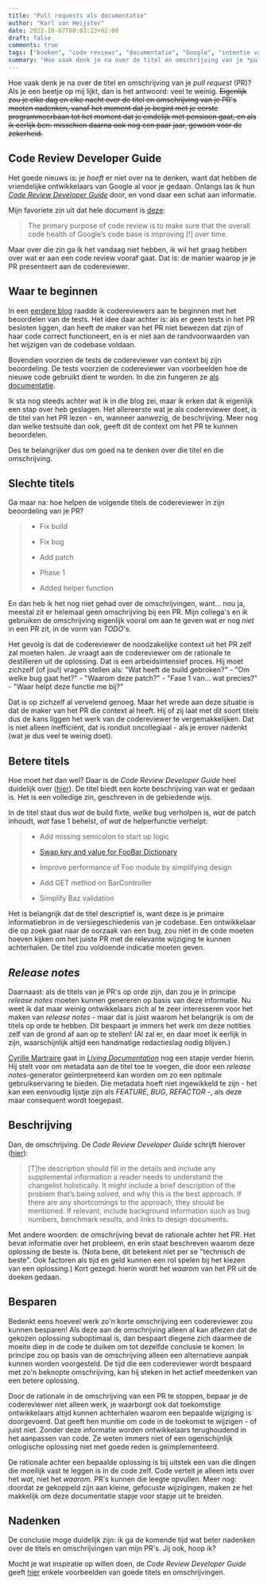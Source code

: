 ```yaml
---
title: "Pull requests als documentatie"
author: "Karl van Heijster"
date: 2022-10-07T08:03:23+02:00
draft: false
comments: true
tags: ["boeken", "code reviews", "documentatie", "Google", "intentie van code", "naamgeving", "productiviteit", "pull requests", "samenwerking"]
summary: "Hoe vaak denk je na over de titel en omschrijving van je *pull request*? Als je een beetje op mij lijkt, dan is het antwoord: veel te weinig. Het goede nieuws is: je *hoeft* er niet over na te denken, want dat hebben de vriendelijke ontwikkelaars van Google al voor je gedaan. Onlangs las ik hun *Code Review Developer Guide* door, en vond daar een schat aan informatie."
---
```


Hoe vaak denk je na over de titel en omschrijving van je *pull request* (PR)? Als je een beetje op mij lijkt, dan is het antwoord: veel te weinig. ~~Eigenlijk zou je elke dag en elke nacht over de titel en omschrijving van je PR's moeten nadenken, vanaf het moment dat je begint met je eerste programmeerbaan tot het moment dat je eindelijk met pensioen gaat, en als ik eerlijk ben: misschien daarna ook nog een paar jaar, gewoon voor de zekerheid.~~


## Code Review Developer Guide


Het goede nieuws is: je *hoeft* er niet over na te denken, want dat hebben de vriendelijke ontwikkelaars van Google al voor je gedaan. Onlangs las ik hun [*Code Review Developer Guide*](https://google.github.io/eng-practices/review/) door, en vond daar een schat aan informatie.


Mijn favoriete zin uit dat hele document is [deze](https://google.github.io/eng-practices/review/reviewer/standard.html):


> The primary purpose of code review is to make sure that the overall code health of Google’s code base is improving [!] over time.


Maar over die zin ga ik het vandaag niet hebben, ik wil het graag hebben over wat er aan een code review vooraf gaat. Dat is: de manier waarop je je PR presenteert aan de codereviewer.


## Waar te beginnen


In een [eerdere blog](/blog/22/09/test-driven-code-reviews/) raadde ik codereviewers aan te beginnen met het beoordelen van de tests. Het idee daar achter is: als er geen tests in het PR besloten liggen, dan heeft de maker van het PR niet bewezen dat zijn of haar code correct functioneert, en is er niet aan de randvoorwaarden van het wijzigen van de codebase voldaan. 


Bovendien voorzien de tests de codereviewer van context bij zijn beoordeling. De tests voorzien de codereviewer van voorbeelden hoe de nieuwe code gebruikt dient te worden. In die zin fungeren ze [als documentatie](/blog/22/09/tests-als-documentatie/).


Ik sta nog steeds achter wat ik in die blog zei, maar ik erken dat ik eigenlijk een stap over heb geslagen. Het allereerste wat je als codereviewer doet, is de titel van het PR lezen - en, wanneer aanwezig, de beschrijving. Meer nog dan welke testsuite dan ook, geeft dit de context om het PR te kunnen beoordelen.


Des te belangrijker dus om goed na te denken over die titel en die omschrijving.


## Slechte titels


Ga maar na: hoe helpen de volgende titels de codereviewer in zijn beoordeling van je PR?


> - Fix build
>
> - Fix bug
>
> - Add patch
>
> - Phase 1
>
> - Added helper function


En dan heb ik het nog niet gehad over de omschrijvingen, want... nou ja, meestal zit er helemaal geen omschrijving bij een PR. Mijn collega's en ik gebruiken de omschrijving eigenlijk vooral om aan te geven wat er nog *niet* in een PR zit, in de vorm van *TODO*'s.


Het gevolg is dat de codereviewer de noodzakelijke context uit het PR zelf zal moeten halen. Je vraagt aan de codereviewer om de rationale te destilleren uit de oplossing. Dat is een arbeidsintensief proces. Hij moet zichzelf (of jou!) vragen stellen als: "Wat heeft de build gebroken?" - "Om welke bug gaat het?" - "Waarom deze patch?" - "Fase 1 van... wat precies?" - "Waar helpt deze functie me bij?"


Dat is op zichzelf al vervelend genoeg. Maar het wrede aan deze situatie is dat de maker van het PR die context al heeft. Hij of zij laat met dit soort titels dus de kans liggen het werk van de codereviewer te vergemakkelijken. Dat is niet alleen inefficiënt, dat is ronduit oncollegiaal - als je erover nadenkt (wat je dus veel te weinig doet).


## Betere titels


Hoe moet het dan wel? Daar is de *Code Review Developer Guide* heel duidelijk over ([hier](https://google.github.io/eng-practices/review/developer/cl-descriptions.html#firstline)). De titel biedt een korte beschrijving van wat er gedaan is. Het is een volledige zin, geschreven in de gebiedende wijs.


In de titel staat dus *wat* de build fixte, *welke* bug verholpen is, *wat* de patch inhoudt, *wat* fase 1 behelst, of *wat* de helperfunctie verhelpt:


> - Add missing semicolon to start up logic
>
> - [Swap key and value for FooBar Dictionary](/blog/22/10/identifiers-zijn-ook-objecten/)
>
> - Improve performance of Foo module by simplifying design
> 
> - Add GET method on BarController
>
> - Simplify Baz validation


Het is belangrijk dat de titel descriptief is, want deze is je primaire informatiebron in de versiegeschiedenis van je codebase. Een ontwikkelaar die op zoek gaat naar de oorzaak van een bug, zou niet in de code moeten hoeven kijken om het juiste PR met de relevante wijziging te kunnen achterhalen. De titel zou voldoende indicatie moeten geven.


## *Release notes*


Daarnaast: als de titels van je PR's op orde zijn, dan zou je in principe *release notes* moeten kunnen genereren op basis van deze informatie. Nu weet ik dat maar weinig ontwikkelaars zich al te zeer interesseren voor het maken van *release notes* - maar dat is júist waarom het belangrijk is om de titels op orde te hebben. Dit bespaart je immers het werk om deze notities zelf van de grond af aan op te stellen! (Al zal er, en daar moet ik eerlijk in zijn, waarschijnlijk altijd een handmatige redactieslag nodig blijven.)


[Cyrille Martraire](http://cyrille.martraire.com/) gaat in [*Living Documentation*](https://www.oreilly.com/library/view/living-documentation-continuous/9780134689418/) nog een stapje verder hierin. Hij stelt voor om metadata aan de titel toe te voegen, die door een *release notes*-generator geïnterpreteerd kan worden om zo een optimale gebruikservaring te bieden. Die metadata hoeft niet ingewikkeld te zijn - het kan een eenvoudig lijstje zijn als *FEATURE*, *BUG*, *REFACTOR* -, als deze maar consequent wordt toegepast. 


## Beschrijving


Dan, de omschrijving. De *Code Review Developer Guide* schrijft hierover ([hier](https://google.github.io/eng-practices/review/developer/cl-descriptions.html#informative)):


> [T]he description should fill in the details and include any supplemental information a reader needs to understand the changelist holistically. It might include a brief description of the problem that’s being solved, and why this is the best approach. If there are any shortcomings to the approach, they should be mentioned. If relevant, include background information such as bug numbers, benchmark results, and links to design documents.


Met andere woorden: de omschrijving bevat de rationale achter het PR. Het bevat informatie over het probleem, en erin staat beschreven waarom deze oplossing de beste is. (Nota bene, dit betekent niet per se "technisch de beste". Ook factoren als tijd en geld kunnen een rol spelen bij het kiezen van een oplossing.) Kort gezegd: hierin wordt het *waarom* van het PR uit de doeken gedaan.


## Besparen


Bedenkt eens hoeveel werk zo'n korte omschrijving een codereviewer zou kunnen besparen! Als deze aan de omschrijving alleen al kan aflezen dat de gekozen oplossing suboptimaal is, dan bespaart diegene zich daarmee de moeite diep in de code te duiken om tot dezelfde conclusie te komen. In principe zou op basis van de omschrijving alleen een alternatieve aanpak kunnen worden voorgesteld. De tijd die een codereviewer wordt bespaard met zo'n beknopte omschrijving, kan hij steken in het actief meedenken van een betere oplossing.


Door de rationale in de omschrijving van een PR te stoppen, bepaar je de codereviewer niet alleen werk, je waarborgt ook dat toekomstige ontwikkelaars altijd kunnen achterhalen waarom een bepaalde wijziging is doorgevoerd. Dat geeft hen munitie om code in de toekomst te wijzigen - of juist niet. Zonder deze informatie worden ontwikkelaars terughoudend in het aanpassen van code. Ze weten immers niet of een ogenschijnlijk onlogische oplossing niet met goede reden is geïmplementeerd.


De rationale achter een bepaalde oplossing is bij uitstek een van die dingen die moeilijk vast te leggen is in de code zelf. Code vertelt je alleen iets over het *wat*, niet het *waarom*. PR's kunnen die leegte opvullen. Meer nog: doordat ze gekoppeld zijn aan kleine, gefocuste wijzigingen, maken ze het makkelijk om deze documentatie stapje voor stapje uit te breiden.


## Nadenken


De conclusie moge duidelijk zijn: ik ga de komende tijd wat beter nadenken over de titels en omschrijvingen van mijn PR's. Jij ook, hoop ik?


Mocht je wat inspiratie op willen doen, de *Code Review Developer Guide* geeft [hier](https://google.github.io/eng-practices/review/developer/cl-descriptions.html#good) enkele voorbeelden van goede titels en omschrijvingen.
